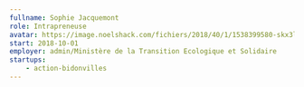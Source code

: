```yaml
---
fullname: Sophie Jacquemont
role: Intrapreneuse
avatar: https://image.noelshack.com/fichiers/2018/40/1/1538399580-skx3ldpq.jpg
start: 2018-10-01
employer: admin/Ministère de la Transition Ecologique et Solidaire
startups:
    - action-bidonvilles
---
```

